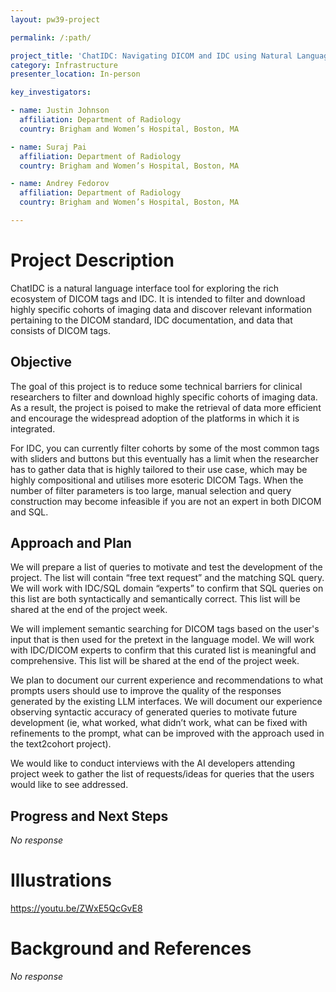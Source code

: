 ```yaml
---
layout: pw39-project

permalink: /:path/

project_title: 'ChatIDC: Navigating DICOM and IDC using Natural Language'
category: Infrastructure
presenter_location: In-person

key_investigators:

- name: Justin Johnson
  affiliation: Department of Radiology
  country: Brigham and Women’s Hospital, Boston, MA

- name: Suraj Pai
  affiliation: Department of Radiology
  country: Brigham and Women’s Hospital, Boston, MA

- name: Andrey Fedorov
  affiliation: Department of Radiology
  country: Brigham and Women’s Hospital, Boston, MA

---
```


# Project Description

<!-- Add a short paragraph describing the project. -->

ChatIDC is a natural language interface tool for exploring the rich ecosystem of DICOM tags and IDC. It is intended to filter and download highly specific cohorts of imaging data and discover relevant information pertaining to the DICOM standard, IDC documentation, and data that consists of DICOM tags.

## Objective

<!-- Describe here WHAT you would like to achieve (what you will have as end result). -->

The goal of this project is to reduce some technical barriers for clinical researchers to filter and download highly specific cohorts of imaging data. As a result, the project is poised to make the retrieval of data more efficient and encourage the widespread adoption of the platforms in which it is integrated.

For IDC, you can currently filter cohorts by some of the most common tags with sliders and buttons but this eventually has a limit when the researcher has to gather data that is highly tailored to their use case, which may be highly compositional and utilises more esoteric DICOM Tags. When the number of filter parameters is too large, manual selection and query construction may become infeasible if you are not an expert in both DICOM and SQL.

## Approach and Plan

<!-- Describe here HOW you would like to achieve the objectives stated above. -->

We will prepare a list of queries to motivate and test the development of the project. The list will contain “free text request” and the matching SQL query. We will work with IDC/SQL domain “experts” to confirm that SQL queries on this list are both syntactically and semantically correct. This list will be shared at the end of the project week.

We will implement semantic searching for DICOM tags based on the user's input that is then used for the pretext in the language model. We will work with IDC/DICOM experts to confirm that this curated list is meaningful and comprehensive. This list will be shared at the end of the project week.

We plan to document our current experience and recommendations to what prompts users should use to improve the quality of the responses generated by the existing LLM interfaces.
We will document our experience observing syntactic accuracy of generated queries to motivate future development (ie, what worked, what didn’t work, what can be fixed with refinements to the prompt, what can be improved with the approach used in the text2cohort project).

We would like to conduct interviews with the AI developers attending project week to gather the list of requests/ideas for queries that the users would like to see addressed.

## Progress and Next Steps

<!-- Update this section as you make progress, describing of what you have ACTUALLY DONE.
     If there are specific steps that you could not complete then you can describe them here, too. -->

*No response*

# Illustrations

<!-- Add pictures and links to videos that demonstrate what has been accomplished. -->

https://youtu.be/ZWxE5QcGvE8

# Background and References

<!-- If you developed any software, include link to the source code repository.
     If possible, also add links to sample data, and to any relevant publications. -->

*No response*
